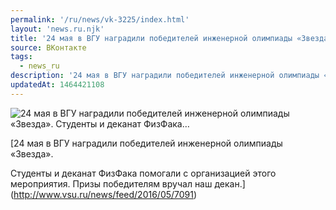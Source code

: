 ```yaml
---
permalink: '/ru/news/vk-3225/index.html'
layout: 'news.ru.njk'
title: '24 мая в ВГУ наградили победителей инженерной олимпиады «Звезда».    Студенты и деканат ФизФака…'
source: ВКонтакте
tags:
  - news_ru
description: '24 мая в ВГУ наградили победителей инженерной олимпиады «Звезда».    Студенты и деканат ФизФака…'
updatedAt: 1464421108
---
```

![24 мая в ВГУ наградили победителей инженерной олимпиады «Звезда».    Студенты и деканат ФизФака…](https://sun9-62.userapi.com/c636027/v636027484/101e2/_wEVh9lMycc.jpg)

[24 мая в ВГУ наградили победителей инженерной олимпиады «Звезда». 
 
Студенты и деканат ФизФака помогали с организацией этого мероприятия. Призы победителям вручал наш декан.](http://www.vsu.ru/news/feed/2016/05/7091)
